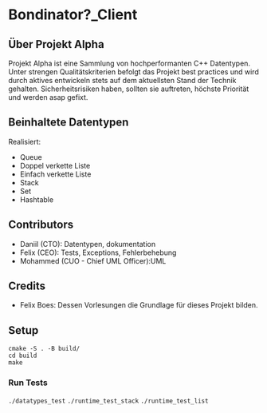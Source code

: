 # Bondinator?_Client

## Über Projekt Alpha
Projekt Alpha ist eine Sammlung von hochperformanten C++ Datentypen. Unter strengen Qualitätskriterien befolgt das Projekt best practices und wird durch aktives entwickeln stets auf dem aktuellsten Stand der Technik gehalten. Sicherheitsrisiken haben, sollten sie auftreten, höchste Priorität und werden asap gefixt. 

## Beinhaltete Datentypen

Realisiert:
- Queue
- Doppel verkette Liste
- Einfach verkette Liste 
- Stack
- Set
- Hashtable


## Contributors

- Daniil (CTO): Datentypen, dokumentation
- Felix (CEO): Tests, Exceptions, Fehlerbehebung
- Mohammed (CUO - Chief UML Officer):UML 

## Credits
- Felix Boes: Dessen Vorlesungen die Grundlage für dieses Projekt bilden.

## Setup
```shell
cmake -S . -B build/
cd build
make
```

### Run Tests
`./datatypes_test`
`./runtime_test_stack`
`./runtime_test_list`


